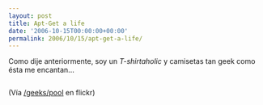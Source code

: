 ```yaml
---
layout: post
title: Apt-Get a life
date: '2006-10-15T00:00:00+00:00'
permalink: 2006/10/15/apt-get-a-life/
---
```

Como dije anteriormente, soy un <span style="font-style:italic;">T-shirtaholic</span> y camisetas tan geek como ésta me encantan...

<a href="http://www.flickr.com/photos/noahslater/269789381/in/pool-22294126@N00"><img style="display:block; margin:0px auto 10px; text-align:center;cursor:pointer; cursor:hand;" src="http://photos1.blogger.com/blogger2/4553/2422/320/269789381_77ae62ce05_m.jpg" border="0" alt="" /></a>

(Vía <a href="http://www.flickr.com/groups/geeks/pool/">/geeks/pool</a> en flickr)
